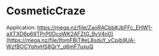 # CosmeticCraze
Application: https://mega.nz/file/ZaoRACbb#JbFFc_EHW1-aXTXD6p69TPrP0DcoWK2AFZtG_9vV4n0](https://mega.nz/file/lfomFBjT#eL8sduY_vCpib9UA-WzfBOCYphvHS8QrY_q6mF7uxuQ
